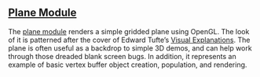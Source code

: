 ## [Plane Module][plane]

The [plane module][plane] renders a simple gridded plane using OpenGL. The look of it is patterned after the cover of Edward Tufte’s [Visual Explanations][tufte]. The plane is often useful as a backdrop to simple 3D demos, and can help work through those dreaded blank screen bugs. In addition, it represents an example of basic vertex buffer object creation, population, and rendering.

[plane]: util3d/plane.html
[tufte]: http://www.amazon.com/Visual-Explanations-Quantities-Evidence-Narrative/dp/0961392126